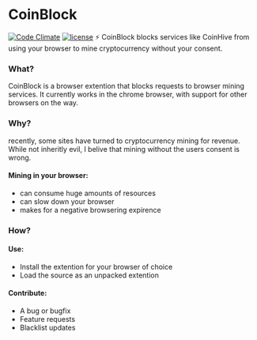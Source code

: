 # CoinBlock
[![Code Climate](https://codeclimate.com/github/codeclimate/codeclimate/badges/gpa.svg)]()
[![license](https://img.shields.io/github/license/shmishtopher/CoinBlock.svg)](#)
:zap: CoinBlock blocks services like CoinHive from using your browser to mine cryptocurrency without your consent.

### What?
CoinBlock is a browser extention that blocks requests to browser mining services.  It currently works in the chrome browser, with support for other browsers on the way.

### Why?
recently, some sites have turned to cryptocurrency mining for revenue.  While not inheritly evil, I belive that mining without the users consent is wrong.
#### Mining in your browser:
+ can consume huge amounts of resources
+ can slow down your browser
+ makes for a negative browsering expirence

### How?
#### Use:
+ Install the extention for your browser of choice
+ Load the source as an unpacked extention
#### Contribute:
+ A bug or bugfix
+ Feature requests
+ Blacklist updates
